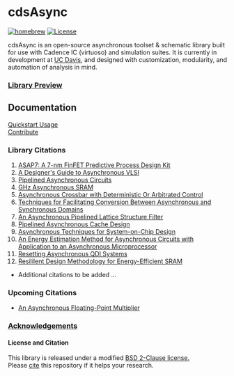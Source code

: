 # cdsAsync
[![homebrew](https://img.shields.io/badge/homebrew-v0.96.0-brightgreen.svg?style=plastic)](README.md)
[![License](https://img.shields.io/badge/license-BSD-blue.svg?style=plastic)](LICENSE)

cdsAsync is an open-source asynchronous toolset & schematic library built for use with Cadence IC (virtuoso) and simulation suites.
It is currently in development at [UC Davis](http://www.ece.ucdavis.edu/), and designed with customization, modularity, and automation of analysis in mind.

### [Library Preview](https://ucdrstdenis.github.io/cdsAsync/Documentation/Preview.pdf#page=1&zoom=100)

## Documentation
[Quickstart Usage](Documentation/Quickstart.md)  
[Contribute](Documentation/Contribute.md)  

### Library Citations 
1.  [ASAP7: A 7-nm FinFET Predictive Process Design Kit](http://www.sciencedirect.com/science/article/pii/S002626921630026X)
2.  [A Designer's Guide to Asynchronous VLSI](https://www.amazon.com/Designers-Guide-Asynchronous-VLSI/dp/0521872448/ref=mt_hardcover)
3.  [Pipelined Asynchronous Circuits](http://authors.library.caltech.edu/26834/5/CSTR1998.pdf)
4.  [GHz Asynchronous SRAM](http://ieeexplore.ieee.org/document/5010339)
5.  [Asynchronous Crossbar with Deterministic Or Arbitrated Control](https://www.google.com/patents/US7274709)
6.  [Techniques for Facilitating Conversion Between Asynchronous and Synchronous Domains](https://www.google.com/patents/US6961863)
7.  [An Asynchronous Pipelined Lattice Structure Filter](http://ieeexplore.ieee.org/document/656301/)
8.  [Pipelined Asynchronous Cache Design](http://authors.library.caltech.edu/26919/3/tr_thesis.pdf)
9.  [Asynchronous Techniques for System-on-Chip Design](http://www.async.caltech.edu/Pubs/PDF/2006_ieee_soc.pdf)
10.  [An Energy Estimation Method for Asynchronous Circuits with Application to an Asynchronous Microprocessor](http://ieeexplore.ieee.org/document/999207/)
11. [Resetting Asynchronous QDI Systems](http://thesis.library.caltech.edu/7968/1/thesis.pdf)
12. [Resililent Design Methodology for Energy-Efficient SRAM](https://pdfs.semanticscholar.org/f47a/1d50447301f56ee9ffc17fe7ec7c67e33357.pdf?_ga=2.140428275.1186140395.1499304491-1962221572.1498409188)
 * Additional citations to be added ...

### Upcoming Citations
 - [An Asynchronous Floating-Point Multiplier](http://ieeexplore.ieee.org/document/6243886/)

### [Acknowledgements](Documentation/Acknowledge.md)

#### License and Citation
This library is released under a modified [BSD 2-Clause license.](LICENSE)  
Please [cite](Documentation/Citation.md) this repository if it helps your research.

